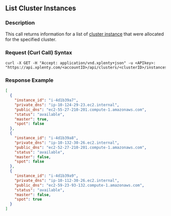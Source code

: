 ## List Cluster Instances

### Description
This call returns information for a list of [cluster instance](https://github.com/xplenty/xplenty-api-doc-v2/blob/master/resources/cluster-instance.md) that were allocated for the specified cluster.

### Request (Curl Call) Syntax
```shell
curl -X GET -H "Accept: application/vnd.xplenty+json" -u <APIkey>: "https://api.xplenty.com/<accountID>/api/clusters/<clusterID>/instances"
```

### Response Example
```json
[
  {
    "instance_id": "i-4d1b39a7",
    "private_dns": "ip-10-124-29-23.ec2.internal",
    "public_dns": "ec2-55-27-210-201.compute-1.amazonaws.com",
    "status": "available",
    "master": true,
    "spot": false
  },
  {
    "instance_id": "i-4d1b39a8",
    "private_dns": "ip-10-132-30-26.ec2.internal",
    "public_dns": "ec2-52-27-210-201.compute-1.amazonaws.com",
    "status": "available",
    "master": false,
    "spot": false
  },
  {
    "instance_id": "i-4d1b39a9",
    "private_dns": "ip-10-112-30-26.ec2.internal",
    "public_dns": "ec2-59-23-93-132.compute-1.amazonaws.com",
    "status": "available",
    "master": false,
    "spot": true
  }
]
```
